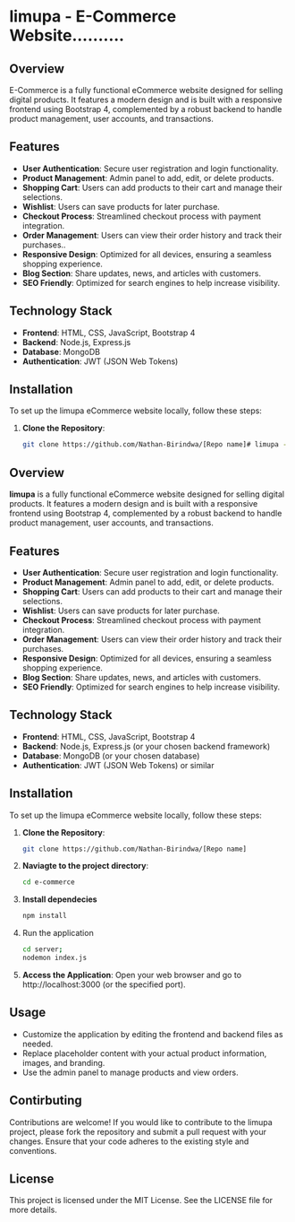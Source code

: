 # limupa - E-Commerce Website..........

## Overview

E-Commerce is a fully functional eCommerce website designed for selling digital products. It features a modern design and is built with a responsive frontend using Bootstrap 4, complemented by a robust backend to handle product management, user accounts, and transactions.

## Features

- **User  Authentication**: Secure user registration and login functionality.
- **Product Management**: Admin panel to add, edit, or delete products.
- **Shopping Cart**: Users can add products to their cart and manage their selections.
- **Wishlist**: Users can save products for later purchase.
- **Checkout Process**: Streamlined checkout process with payment integration.
- **Order Management**: Users can view their order history and track their purchases..
- **Responsive Design**: Optimized for all devices, ensuring a seamless shopping experience.
- **Blog Section**: Share updates, news, and articles with customers.
- **SEO Friendly**: Optimized for search engines to help increase visibility.

## Technology Stack

- **Frontend**: HTML, CSS, JavaScript, Bootstrap 4
- **Backend**: Node.js, Express.js
- **Database**: MongoDB
- **Authentication**: JWT (JSON Web Tokens)

## Installation

To set up the limupa eCommerce website locally, follow these steps:

1. **Clone the Repository**: 
   ```bash
   git clone https://github.com/Nathan-Birindwa/[Repo name]# limupa - E-Commerce Website

## Overview

**limupa** is a fully functional eCommerce website designed for selling digital products. It features a modern design and is built with a responsive frontend using Bootstrap 4, complemented by a robust backend to handle product management, user accounts, and transactions.

## Features

- **User  Authentication**: Secure user registration and login functionality.
- **Product Management**: Admin panel to add, edit, or delete products.
- **Shopping Cart**: Users can add products to their cart and manage their selections.
- **Wishlist**: Users can save products for later purchase.
- **Checkout Process**: Streamlined checkout process with payment integration.
- **Order Management**: Users can view their order history and track their purchases.
- **Responsive Design**: Optimized for all devices, ensuring a seamless shopping experience.
- **Blog Section**: Share updates, news, and articles with customers.
- **SEO Friendly**: Optimized for search engines to help increase visibility.

## Technology Stack

- **Frontend**: HTML, CSS, JavaScript, Bootstrap 4
- **Backend**: Node.js, Express.js (or your chosen backend framework)
- **Database**: MongoDB (or your chosen database)
- **Authentication**: JWT (JSON Web Tokens) or similar

## Installation

To set up the limupa eCommerce website locally, follow these steps:

1. **Clone the Repository**: 
    ```bash
    git clone https://github.com/Nathan-Birindwa/[Repo name]
    ```
2. **Naviagte to the project directory**:
    ```bash
    cd e-commerce
    ```
3. **Install dependecies**
    ```bash
    npm install
   ```
4. Run the application
    
    ```bash
    cd server;
    nodemon index.js
    ```
5. **Access the Application**:
    Open your web browser and go to http://localhost:3000 (or the specified port).

## Usage
- Customize the application by editing the frontend and backend files as needed.
- Replace placeholder content with your actual product information, images, and branding.
- Use the admin panel to manage products and view orders.

## Contirbuting

Contributions are welcome! If you would like to contribute to the limupa project, please fork the repository and submit a pull request with your changes. Ensure that your code adheres to the existing style and conventions.

## License

This project is licensed under the MIT License. See the LICENSE file for more details.

